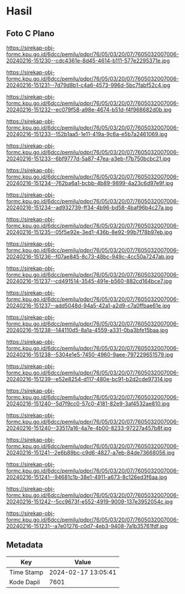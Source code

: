 # Hasil

## Foto C Plano

https://sirekap-obj-formc.kpu.go.id/6dcc/pemilu/pdpr/76/05/03/20/07/7605032007006-20240216-151230--cdc4361e-8d45-4614-b111-577e2295371e.jpg

https://sirekap-obj-formc.kpu.go.id/6dcc/pemilu/pdpr/76/05/03/20/07/7605032007006-20240216-151231--7d79d8b1-c4a6-4573-996d-5bc7fabf52c4.jpg

https://sirekap-obj-formc.kpu.go.id/6dcc/pemilu/pdpr/76/05/03/20/07/7605032007006-20240216-151232--ec079f58-a98e-4674-b51d-f4f968682d0b.jpg

https://sirekap-obj-formc.kpu.go.id/6dcc/pemilu/pdpr/76/05/03/20/07/7605032007006-20240216-151233--152b1aa5-1e11-419a-9c6a-e5b7a2461069.jpg

https://sirekap-obj-formc.kpu.go.id/6dcc/pemilu/pdpr/76/05/03/20/07/7605032007006-20240216-151233--6bf9777d-5a87-47ea-a3eb-f7b750bcbc21.jpg

https://sirekap-obj-formc.kpu.go.id/6dcc/pemilu/pdpr/76/05/03/20/07/7605032007006-20240216-151234--762ba6a1-bcbb-4b89-9899-4a23c6d97e9f.jpg

https://sirekap-obj-formc.kpu.go.id/6dcc/pemilu/pdpr/76/05/03/20/07/7605032007006-20240216-151234--ad932739-ff34-4b96-bd58-4baf96b4c27a.jpg

https://sirekap-obj-formc.kpu.go.id/6dcc/pemilu/pdpr/76/05/03/20/07/7605032007006-20240216-151235--05f5e92e-3ed1-436b-8e92-99b7f78b97eb.jpg

https://sirekap-obj-formc.kpu.go.id/6dcc/pemilu/pdpr/76/05/03/20/07/7605032007006-20240216-151236--f07ae845-8c73-48bc-949c-4cc50a7247ab.jpg

https://sirekap-obj-formc.kpu.go.id/6dcc/pemilu/pdpr/76/05/03/20/07/7605032007006-20240216-151237--cd491514-3545-491e-b560-882cd164bce7.jpg

https://sirekap-obj-formc.kpu.go.id/6dcc/pemilu/pdpr/76/05/03/20/07/7605032007006-20240216-151237--add5048d-94a5-42a1-a2d9-c7a0ffbae61e.jpg

https://sirekap-obj-formc.kpu.go.id/6dcc/pemilu/pdpr/76/05/03/20/07/7605032007006-20240216-151238--144110d5-8a1a-4559-a331-0ba3bfe15baa.jpg

https://sirekap-obj-formc.kpu.go.id/6dcc/pemilu/pdpr/76/05/03/20/07/7605032007006-20240216-151238--5304e1e5-7450-4960-9aee-797229651579.jpg

https://sirekap-obj-formc.kpu.go.id/6dcc/pemilu/pdpr/76/05/03/20/07/7605032007006-20240216-151239--e52e8254-d117-480e-bc91-b2d2cde97314.jpg

https://sirekap-obj-formc.kpu.go.id/6dcc/pemilu/pdpr/76/05/03/20/07/7605032007006-20240216-151240--5d7f9cc0-57c0-4181-82e9-3af4532ae810.jpg

https://sirekap-obj-formc.kpu.go.id/6dcc/pemilu/pdpr/76/05/03/20/07/7605032007006-20240216-151240--33517a16-4a7e-4b00-8233-97227a457b8f.jpg

https://sirekap-obj-formc.kpu.go.id/6dcc/pemilu/pdpr/76/05/03/20/07/7605032007006-20240216-151241--2e6b89bc-c9d6-4827-a7eb-84de73668056.jpg

https://sirekap-obj-formc.kpu.go.id/6dcc/pemilu/pdpr/76/05/03/20/07/7605032007006-20240216-151241--94681c1b-38e1-4911-a673-8c126ed3f6aa.jpg

https://sirekap-obj-formc.kpu.go.id/6dcc/pemilu/pdpr/76/05/03/20/07/7605032007006-20240216-151242--5cc9673f-e552-4919-9009-137e3952054c.jpg

https://sirekap-obj-formc.kpu.go.id/6dcc/pemilu/pdpr/76/05/03/20/07/7605032007006-20240216-151231--a7e01276-c0d7-4eb3-9408-7a1b35761fdf.jpg


## Metadata

| Key        | Value               |
| ---------- | ------------------- |
| Time Stamp | 2024-02-17 13:05:41 |
| Kode Dapil | 7601                |



